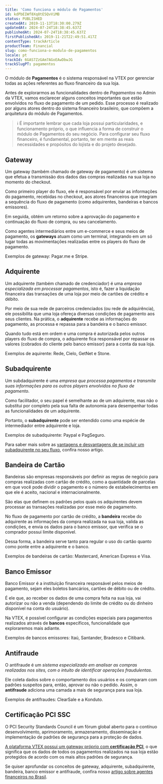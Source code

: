 ```yaml
---
title: 'Como funciona o módulo de Pagamentos'
id: kdPbEIWf8Xq8tESQvViMB
status: PUBLISHED
createdAt: 2019-11-13T18:30:00.279Z
updatedAt: 2024-07-24T18:38:45.637Z
publishedAt: 2024-07-24T18:38:45.637Z
firstPublishedAt: 2019-11-21T22:49:51.417Z
contentType: trackArticle
productTeam: Financial
slug: como-funciona-o-modulo-de-pagamentos
locale: pt
trackId: 6GAS7ZzGAm7AGoEAwDbwJG
trackSlugPT: pagamentos
---
```


O módulo de **Pagamentos** é o sistema responsável na VTEX por gerenciar todas as ações referentes ao fluxo financeiro da sua loja. 

Antes de explorarmos as funcionalidades dentro de *Pagamentos* no Admin da VTEX, vamos esclarecer alguns conceitos importantes que estão envolvidos no fluxo de pagamento de um pedido. Esse processo é realizado por alguns atores dentro do sistema financeiro brasileiro, que compõem a arquitetura do módulo de Pagamentos.

>ℹ️ É importante lembrar que cada loja possui particularidades, e funcionamento próprio, o que influencia a forma de construir o módulo de Pagamentos do seu negócio. Para configurar seu fluxo financeiro, é fundamental, portanto, ter em mente as reais necessidades e propósitos do lojista e do projeto desejado.

## Gateway 
Um gateway (também chamado de gateway de pagamento) é um sistema que efetua a transmissão dos dados das compras realizadas na sua loja no momento do checkout.

Como primeiro player do fluxo, ele é responsável por enviar as informações do pagamento, recebidas no checkout, aos atores financeiros que integram a sequência do fluxo de pagamento (como adquirentes, bandeiras e bancos emissores). 

Em seguida, obtém um retorno sobre a aprovação do pagamento e continuação do fluxo de compra, ou seu cancelamento. 

Como agentes intermediários entre um e-commerce e seus meios de pagamento, os **gateways** atuam como um terminal, integrando em um só lugar todas as movimentações realizadas entre os players do fluxo de pagamento.  

Exemplos de gateway: Pagar.me e Stripe.

## Adquirente 
Um adquirente (também chamado de credenciador) é uma _empresa especializada em processar pagamentos_, isto é, fazer a liquidação financeira das transações de uma loja por meio de cartões de crédito e débito. 

Por meio de sua rede de parceiros credenciados (ou rede de adquirência), ele possibilita que uma loja ofereça diversas condições de pagamento aos seus clientes. Na prática, o **adquirente** recebe as informações do pagamento, as processa e repassa para a bandeira e o banco emissor. 

Quando tudo está em ordem e uma compra é autorizada pelos outros players do fluxo de compra, o adquirente fica responsável por repassar os valores (cobrados do cliente pelo banco emissor) para a conta da sua loja.

Exemplos de aquirente: Rede, Cielo, GetNet e Stone.

## Subadquirente  
Um subdadquirente é uma _empresa que processa pagamentos e transmite suas informações para os outros players envolvidos no fluxo de pagamento_. 

Como facilitador, o seu papel é semelhante ao de um adquirente, mas não o substitui por completo pela sua falta de autonomia para desempenhar todas as funcionalidades de um adquirente.

Portanto, o **subadquirente** pode ser entendido como uma espécie de intermediador entre adquirente e loja.

Exemplos de subadquirente: Paypal e PagSeguro.

Para saber mais sobre as [vantagens e desvantagens de se incluir um subadquirente no seu fluxo](https://help.vtex.com/pt/tutorial/diferenca-entre-adquirentes-subadquirentes-e-gateways-no-brasil?locale=pt "Atores financeiros"), confira nosso artigo.   

## Bandeira de Cartão
Bandeiras são empresas responsáveis por definir as regras de negócio para compras realizadas com cartão de crédito, como a quantidade de parcelas em que você pode dividir o pagamento e o número de estabelecimentos em que ele é aceito, nacional e internacionalmente.

São elas que definem os padrões pelos quais os adquirentes devem processar as transações realizadas por esse meio de pagamento.

No fluxo de pagamento por cartão de crédito, a **bandeira** recebe do adquirente as informações da compra realizada na sua loja, valida as condições, e envia os dados para o banco emissor, que verifica se o comprador possui limite disponível.

Dessa forma, a bandeira serve tanto para regular o uso do cartão quanto como ponte entre a adquirente e o banco.

Exemplos de bandeiras de cartão: Mastercard, American Express e Visa.   

## Banco Emissor
Banco Emissor é a instituição financeira responsável pelos meios de pagamento, sejam eles boletos bancários, cartões de débito ou de crédito.

É ele que, ao receber os dados de uma compra feita na sua loja, vai autorizar ou não a venda (dependendo do limite de crédito ou do dinheiro disponível na conta do usuário). 

Na VTEX, é possível configurar as condições especiais para pagamentos realizados através de **bancos** específicos, funcionalidade que exploraremos mais adiante. 

Exemplos de bancos emissores:  Itaú, Santander, Bradesco e Citibank.  

## Antifraude  
O antifraude é um _sistema especializado em analisar as compras realizadas nos sites, com o intuito de identificar operações fraudulentas_. 

Ele coleta dados sobre o comportamento dos usuários e os comparam com padrões suspeitos para, então, aprovar ou não o pedido. Assim, o **antifraude** adiciona uma camada a mais de segurança para sua loja.

Exemplos de antifraudes:  ClearSale e a Konduto.  

## Certificação PCI SSC
O PCI Security Standards Council é um fórum global aberto para o contínuo desenvolvimento, aprimoramento, armazenamento, disseminação e implementação de padrões de segurança para a proteção de dados. 

[A plataforma VTEX possui um gateway próprio com **certificação PCI**](https://help.vtex.com/pt/tutorial/o-que-e-o-pci-ssc--4jo3Vkox3amSO2w4qIWa0E "PCI SSC"), o que significa que os dados de todos os pagamentos realizados na sua loja estão protegidos de acordo com os mais altos padrões de segurança. 

Se quiser aprofundar os conceitos de gateway, adquirente, subadquirente, bandeira, banco emissor e antifraude, confira nosso [artigo sobre agentes financeiros no Brasil](https://help.vtex.com/pt/tutorial/diferenca-entre-adquirentes-subadquirentes-e-gateways-no-brasil?locale=pt "Agentes financeiros ").
